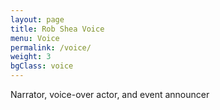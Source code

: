 ```yaml
---
layout: page
title: Rob Shea Voice
menu: Voice
permalink: /voice/
weight: 3
bgClass: voice
---
```


<i class="fa fa-microphone fa-lg"></i> Narrator, voice-over actor, and event announcer

